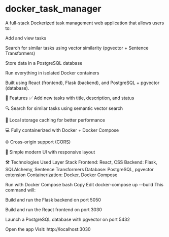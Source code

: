 # docker_task_manager

A full-stack Dockerized task management web application that allows users to:

Add and view tasks

Search for similar tasks using vector similarity (pgvector + Sentence Transformers)

Store data in a PostgreSQL database

Run everything in isolated Docker containers

Built using React (frontend), Flask (backend), and PostgreSQL + pgvector (database).


🚀 Features
✅ Add new tasks with title, description, and status

🔍 Search for similar tasks using semantic vector search

💾 Local storage caching for better performance

💻 Fully containerized with Docker + Docker Compose

🌐 Cross-origin support (CORS)

🎨 Simple modern UI with responsive layout


🛠️ Technologies Used
Layer	Stack
Frontend:	React, CSS
Backend:	Flask, SQLAlchemy, Sentence Transformers
Database:	PostgreSQL, pgvector extension
Containerization:	Docker, Docker Compose


Run with Docker Compose
bash
Copy
Edit
docker-compose up --build
This command will:

Build and run the Flask backend on port 5050

Build and run the React frontend on port 3030

Launch a PostgreSQL database with pgvector on port 5432

Open the app
Visit: http://localhost:3030
